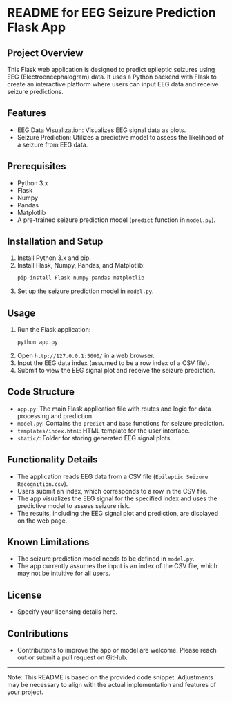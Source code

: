 # README for EEG Seizure Prediction Flask App

## Project Overview
This Flask web application is designed to predict epileptic seizures using EEG (Electroencephalogram) data. It uses a Python backend with Flask to create an interactive platform where users can input EEG data and receive seizure predictions.

## Features
- EEG Data Visualization: Visualizes EEG signal data as plots.
- Seizure Prediction: Utilizes a predictive model to assess the likelihood of a seizure from EEG data.

## Prerequisites
- Python 3.x
- Flask
- Numpy
- Pandas
- Matplotlib
- A pre-trained seizure prediction model (`predict` function in `model.py`).

## Installation and Setup
1. Install Python 3.x and pip.
2. Install Flask, Numpy, Pandas, and Matplotlib:
   ```bash
   pip install Flask numpy pandas matplotlib
   ```
3. Set up the seizure prediction model in `model.py`.

## Usage
1. Run the Flask application:
   ```bash
   python app.py
   ```
2. Open `http://127.0.0.1:5000/` in a web browser.
3. Input the EEG data index (assumed to be a row index of a CSV file).
4. Submit to view the EEG signal plot and receive the seizure prediction.

## Code Structure
- `app.py`: The main Flask application file with routes and logic for data processing and prediction.
- `model.py`: Contains the `predict` and `base` functions for seizure prediction.
- `templates/index.html`: HTML template for the user interface.
- `static/`: Folder for storing generated EEG signal plots.

## Functionality Details
- The application reads EEG data from a CSV file (`Epileptic Seizure Recognition.csv`).
- Users submit an index, which corresponds to a row in the CSV file.
- The app visualizes the EEG signal for the specified index and uses the predictive model to assess seizure risk.
- The results, including the EEG signal plot and prediction, are displayed on the web page.

## Known Limitations
- The seizure prediction model needs to be defined in `model.py`.
- The app currently assumes the input is an index of the CSV file, which may not be intuitive for all users.

## License
- Specify your licensing details here.

## Contributions
- Contributions to improve the app or model are welcome. Please reach out or submit a pull request on GitHub.

---

Note: This README is based on the provided code snippet. Adjustments may be necessary to align with the actual implementation and features of your project.
